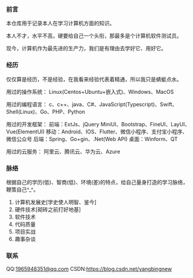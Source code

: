 ### 前言
  本仓库用于记录本人在学习计算机方面的知识。
  
  本人不才，水平不高，硬要给自己一个头衔，那最多是个计算机软件测试员。
  
  现今，计算机作为最先进的生产力，我们是有理由去学好它、用好它。

### 经历
  仅仅算是经历，不是经验，在我看来经验代表着精通，所以我只是蜻蜓点水。

  用过的操作系统：
     Linux(Centos+Ubuntu+嵌入式)、Windows、MacOS 
     
  用过的编程语言：
      c、c++、java、C#、JavaScript(Typescript)、Swift、Shell(Linux)、Go、PHP、Python 
      
  用过的开发框架：
    前端：ExtJs、jQuery MiniUI、Bootstrap、FineUI、LayUI、Vue(ElementUI)
    移动：Android、IOS、Flutter、微信小程序、支付宝小程序、微信公众号
    后端：Spring、Go+gin、.Net(Web API)
    桌面：Winform、QT

  用过的云服务：
    阿里云、腾讯云、华为云、Azure
    

### 脉络
  根据自己的学历(低)、智商(低)、环境(差)的特点，给自己量身打造的学习脉络，鞭策自己^_^。
 
  1. 计算机发展史[学史使人明智、鉴今]
  2. 硬件技术[砌砖之前打好地基]
  3. 软件技术
  4. 代码质量
  5. 项目实战
  6. 趣事杂谈

### 联系
  QQ:1965948351@qq.com
  CSDN:https://blog.csdn.net/yangbingnew



